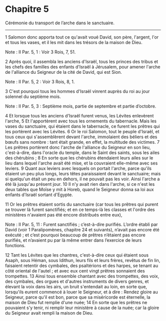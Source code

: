 # Chapitre 5

Cérémonie du transport de l’arche dans le sanctuaire.

***

1 Salomon donc apporta tout ce qu'avait voué David, son père, l'argent, l'or et tous les vases, et il les mit dans les trésors de la maison de Dieu.

<span class="bible-note">Note : </span> II Par. 5, 1 : Voir 3 Rois, 7, 51.


2 Après quoi, il assembla les anciens d'Israël, tous les princes des tribus et les chefs des familles des enfants d'Israël à Jérusalem, pour amener l'arche de l'alliance du Seigneur de la cité de David, qui est Sion.

<span class="bible-note">Note : </span> II Par. 5, 2 : Voir 3 Rois, 8, 1.

3 C'est pourquoi tous les hommes d'Israël vinrent auprès du roi au jour solennel du septième mois.

<span class="bible-note">Note : </span> II Par. 5, 3 : Septième mois, partie de septembre et partie d’octobre.


4 Et lorsque tous les anciens d'Israël furent venus, les Lévites enlevèrent l'arche, 5 Et l'apportèrent avec tous les ornements du tabernacle. Mais les vases du sanctuaire, qui étaient dans le tabernacle, ce furent les prêtres qui les portèrent avec les Lévites. 6 Or le roi Salomon, tout le peuple d'Israël, et tous ceux qui s'assemblèrent devant l'arche, immolaient des béliers et des bœufs sans nombre : tant était grande, en effet, la multitude des victimes. 7 Les prêtres portèrent donc l'arche de l'alliance du Seigneur en son lieu, c'est-à-dire, dans l'oracle du temple, dans le Saint des saints, sous les ailes des chérubins ; 8 En sorte que les chérubins étendaient leurs ailes sur le lieu dans lequel l'arche avait été mise, et la couvraient elle-même avec ses leviers. 9 Quant aux leviers avec lesquels on portait l'arche, parce qu'ils étaient un peu plus longs, leurs têtes paraissaient devant le sanctuaire; mais si quelqu'un était un peu en dehors, il ne pouvait pas les voir. Ainsi l'arche a été là jusqu'au
présent jour. 10 Il n'y avait rien dans l'arche, si ce n'est les deux tables que Moïse y mit à Horeb, quand le Seigneur donna sa loi aux enfants d'Israël sortant d'Egypte.


11 Or les prêtres étaient sortis du sanctuaire (car tous les prêtres qui purent se trouver là furent sanctifiés; et en ce temps-là les classes et l'ordre des ministères n'avaient pas été encore distribués entre eux),

<span class="bible-note">Note : </span> II Par. 5, 11 : Furent sanctifiés ; c’est-à-dire purifiés. L’ordre établi par David (voir 1 Paralipomènes, chapitre 24 et suivants), n’avait pas encore été exécuté ; et c’est pourquoi beaucoup de prêtres n’étaient pas encore purifiés, et n’avaient pu par là même entrer dans l’exercice de leurs fonctions.

12 Tant les Lévites que les chantres, c'est-à-dire ceux qui étaient sous Asaph, sous Héman, sous Idithun, leurs fils et leurs frères, revêtus de fin lin, faisaient retentir des cymbales, des psaltérions et des harpes, se tenant au côté oriental de l'autel ; et avec eux cent vingt prêtres sonnaient des trompettes. 13 Ainsi tous ensemble chantant avec des trompettes, des voix, des cymbales, des orgues et d'autres instruments de divers genres, et élevant la voix dans les airs, un bruit s'entendait au loin, en sorte que, lorsqu'ils eurent commencé à louer le Seigneur, et à dire : Rendez gloire au Seigneur, parce qu'il est bon, parce que sa miséricorde est éternelle, la maison de Dieu fut remplie d'une nuée; 14 En sorte que les prêtres ne pouvaient s'y tenir, ni remplir leur ministère à cause de la nuée; car la gloire du Seigneur avait rempli la maison de Dieu.

